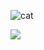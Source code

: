 ![cat](https://heyrock.github.io/assets/catplay.gif)

![](https://visitor-badge.glitch.me/badge?page_id=heyrock.heyrock)

<!--
- 🔭 I’m currently working on ...
- 🌱 I’m currently learning ...
- 👯 I’m looking to collaborate on ...
- 🤔 I’m looking for help with ...
- 💬 Ask me about ...
- 📫 How to reach me: ...
- 😄 Pronouns: ...
- ⚡ Fun fact: ...
-->
